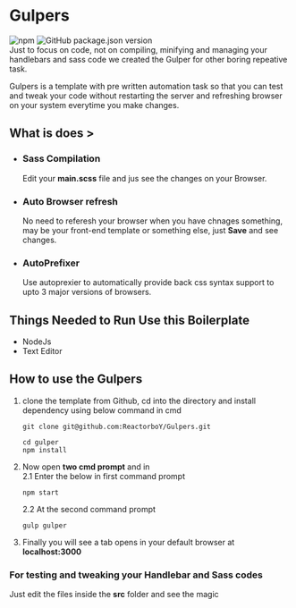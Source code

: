 # Gulpers
![npm](https://img.shields.io/npm/v/gulpers.svg) ![GitHub package.json version](https://img.shields.io/github/package-json/v/reactorboy/gulpers.svg?style=flat-square)  
Just to focus on code, not on compiling, minifying and managing your handlebars and sass code we created the Gulper for other boring repeative task.

Gulpers is a template with pre written automation task so that you can test and tweak your code without restarting the server and refreshing browser on your system everytime you make changes.

## What is does >
* ### Sass Compilation
    Edit your **main.scss** file and jus see the changes on your Browser.

* ### Auto Browser refresh
    No need to referesh your browser when you have chnages something, may be your front-end template 
    or something else, just **Save** and see changes.

* ### AutoPrefixer
    Use autoprexier to automatically provide back css syntax support to upto 3 major versions of browsers.

## Things Needed to Run Use this Boilerplate
* NodeJs
* Text Editor

## How to use the Gulpers
1. clone the template from Github, cd into the directory and install dependency using below command in cmd
    ```
    git clone git@github.com:ReactorboY/Gulpers.git

    cd gulper
    npm install
    ```
2. Now open **two cmd prompt** and in   
    2.1 Enter the below in first command prompt
    ```
    npm start
    ```
    2.2 At the second command prompt
    ```
    gulp gulper
    ```
3. Finally you will see a tab opens in your default       browser at **localhost:3000** 

### For testing and tweaking your Handlebar and Sass codes 
Just edit the files inside the **src** folder and see the magic